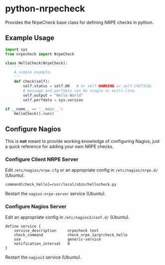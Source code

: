 # python-nrpecheck

Provides the NrpeCheck base class for defining NRPE checks in python.


## Example Usage

```python
import sys
from nrpecheck import NrpeCheck

class HelloCheck(NrpeCheck):
    '''
    A simple example.
    '''
    def check(self):
        self.status = self.OK   # or self.WARNING or self.CRITICAL
        # message and perfdata can be single or multi-line.
        self.output = "Hello World"
        self.perfdata = sys.version
        
if __name__ == '__main__':
    HelloCheck().run()
```

## Configure Nagios

This is **not** meant to provide working knowledge of configuring Nagios,
just a quick reference for adding your own NRPE checks.

### Configure Client NRPE Server

Edit `/etc/nagios/nrpe.cfg` or an appropriate config in `/etc/nagios/nrpe.d/`
(Ubuntu).

```
command[check_hello]=/usr/local/sbin/hellocheck.py
```

Restart the `nagios-nrpe-server` service (Ubuntu).

### Configure Nagios Server

Edit an appropriate config in `/etc/nagios3/conf.d/` (Ubuntu).

```
define service {
    service_description		nrpecheck test
    check_command		    check_nrpe_1arg!check_hello
    use				        generic-service
    notification_interval	0
}
```

Restart the `nagios3` service (Ubuntu).